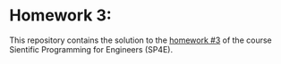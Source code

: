 # Homework  3:
This repository contains the solution to the [homework #3](./sujet.pdf) of the course Sientific Programming for Engineers (SP4E).
